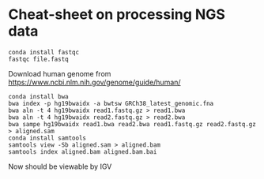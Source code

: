 # Cheat-sheet on processing NGS data
``` 
conda install fastqc
fastqc file.fastq
```
Download human genome from https://www.ncbi.nlm.nih.gov/genome/guide/human/

```
conda install bwa
bwa index -p hg19bwaidx -a bwtsw GRCh38_latest_genomic.fna
bwa aln -t 4 hg19bwaidx read1.fastq.gz > read1.bwa
bwa aln -t 4 hg19bwaidx read2.fastq.gz > read2.bwa
bwa sampe hg19bwaidx read1.bwa read2.bwa read1.fastq.gz read2.fastq.gz > aligned.sam
conda install samtools
samtools view -Sb aligned.sam > aligned.bam
samtools index aligned.bam aligned.bam.bai
```
Now should be viewable by IGV
